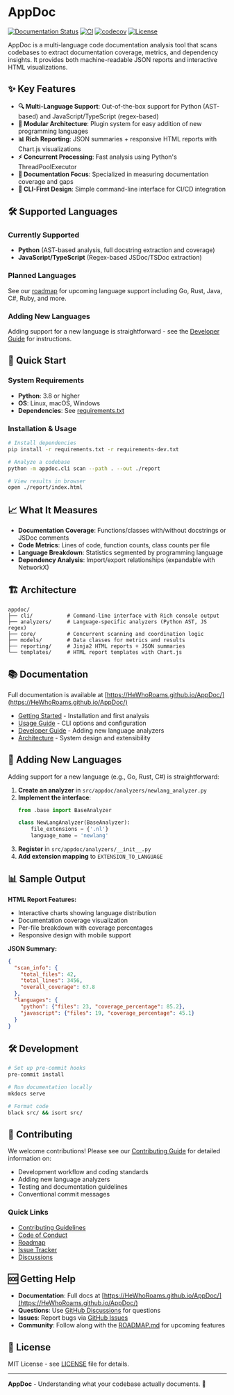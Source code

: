 # AppDoc

[![Documentation Status](https://img.shields.io/badge/docs-MkDocs-blue)](https://HeWhoRoams.github.io/AppDoc/)
[![CI](https://img.shields.io/github/actions/workflow/status/HeWhoRoams/AppDoc/ci.yml)](https://github.com/HeWhoRoams/AppDoc/actions)
[![codecov](https://codecov.io/gh/HeWhoRoams/AppDoc/branch/main/graph/badge.svg)](https://codecov.io/gh/HeWhoRoams/AppDoc)
[![License](https://img.shields.io/badge/license-MIT-green)](LICENSE)

AppDoc is a multi-language code documentation analysis tool that scans codebases to extract documentation coverage, metrics, and dependency insights. It provides both machine-readable JSON reports and interactive HTML visualizations.

## ✨ Key Features

- **🔍 Multi-Language Support**: Out-of-the-box support for Python (AST-based) and JavaScript/TypeScript (regex-based)
- **🧩 Modular Architecture**: Plugin system for easy addition of new programming languages
- **📊 Rich Reporting**: JSON summaries + responsive HTML reports with Chart.js visualizations
- **⚡ Concurrent Processing**: Fast analysis using Python's ThreadPoolExecutor
- **🎯 Documentation Focus**: Specialized in measuring documentation coverage and gaps
- **🔧 CLI-First Design**: Simple command-line interface for CI/CD integration

## 🛠️ Supported Languages

### Currently Supported
- **Python** (AST-based analysis, full docstring extraction and coverage)
- **JavaScript/TypeScript** (Regex-based JSDoc/TSDoc extraction)

### Planned Languages
See our [roadmap](ROADMAP.md) for upcoming language support including Go, Rust, Java, C#, Ruby, and more.

### Adding New Languages
Adding support for a new language is straightforward - see the [Developer Guide](docs/dev-guide.md) for instructions.

## 🚀 Quick Start

### System Requirements
- **Python**: 3.8 or higher
- **OS**: Linux, macOS, Windows
- **Dependencies**: See [requirements.txt](requirements.txt)

### Installation & Usage

```bash
# Install dependencies
pip install -r requirements.txt -r requirements-dev.txt

# Analyze a codebase
python -m appdoc.cli scan --path . --out ./report

# View results in browser
open ./report/index.html
```

## 📈 What It Measures

- **Documentation Coverage**: Functions/classes with/without docstrings or JSDoc comments
- **Code Metrics**: Lines of code, function counts, class counts per file
- **Language Breakdown**: Statistics segmented by programming language
- **Dependency Analysis**: Import/export relationships (expandable with NetworkX)

## 🏗️ Architecture

```
appdoc/
├── cli/           # Command-line interface with Rich console output
├── analyzers/     # Language-specific analyzers (Python AST, JS regex)
├── core/          # Concurrent scanning and coordination logic
├── models/        # Data classes for metrics and results
├── reporting/     # Jinja2 HTML reports + JSON summaries
└── templates/     # HTML report templates with Chart.js
```

## 📚 Documentation

Full documentation is available at [https://HeWhoRoams.github.io/AppDoc/](https://HeWhoRoams.github.io/AppDoc/)

- [Getting Started](docs/getting-started.md) - Installation and first analysis
- [Usage Guide](docs/usage.md) - CLI options and configuration
- [Developer Guide](docs/dev-guide.md) - Adding new language analyzers
- [Architecture](docs/architecture.md) - System design and extensibility

## 🔌 Adding New Languages

Adding support for a new language (e.g., Go, Rust, C#) is straightforward:

1. **Create an analyzer** in `src/appdoc/analyzers/newlang_analyzer.py`
2. **Implement the interface**:
   ```python
   from .base import BaseAnalyzer

   class NewLangAnalyzer(BaseAnalyzer):
       file_extensions = {'.nl'}
       language_name = 'newlang'
   ```
3. **Register** in `src/appdoc/analyzers/__init__.py`
4. **Add extension mapping** to `EXTENSION_TO_LANGUAGE`

## 📊 Sample Output

**HTML Report Features:**
- Interactive charts showing language distribution
- Documentation coverage visualization
- Per-file breakdown with coverage percentages
- Responsive design with mobile support

**JSON Summary:**
```json
{
  "scan_info": {
    "total_files": 42,
    "total_lines": 3456,
    "overall_coverage": 67.8
  },
  "languages": {
    "python": {"files": 23, "coverage_percentage": 85.2},
    "javascript": {"files": 19, "coverage_percentage": 45.1}
  }
}
```

## 🛠️ Development

```bash
# Set up pre-commit hooks
pre-commit install

# Run documentation locally
mkdocs serve

# Format code
black src/ && isort src/
```

## 🤝 Contributing

We welcome contributions! Please see our [Contributing Guide](CONTRIBUTING.md) for detailed information on:

- Development workflow and coding standards
- Adding new language analyzers
- Testing and documentation guidelines
- Conventional commit messages

### Quick Links
- [Contributing Guidelines](CONTRIBUTING.md)
- [Code of Conduct](CODE_OF_CONDUCT.md)
- [Roadmap](ROADMAP.md)
- [Issue Tracker](https://github.com/HeWhoRoams/AppDoc/issues)
- [Discussions](https://github.com/HeWhoRoams/AppDoc/discussions)

## 🆘 Getting Help

- **Documentation**: Full docs at [https://HeWhoRoams.github.io/AppDoc/](https://HeWhoRoams.github.io/AppDoc/)
- **Questions**: Use [GitHub Discussions](https://github.com/HeWhoRoams/AppDoc/discussions) for questions
- **Issues**: Report bugs via [GitHub Issues](https://github.com/HeWhoRoams/AppDoc/issues)
- **Community**: Follow along with the [ROADMAP.md](ROADMAP.md) for upcoming features

## 📄 License

MIT License - see [LICENSE](LICENSE) file for details.

---
**AppDoc** - Understanding what your codebase actually documents. 🚀
